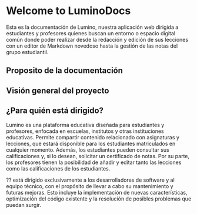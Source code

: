 # **Welcome to LuminoDocs**

Esta es la documentación de Lumino, nuestra aplicación web dirigida a estudiantes y profesores quienes buscan un entorno o espacio digital común donde poder realizar desde la redacción y edición de sus lecciones con un editor de Markdown novedoso hasta la gestión de las notas del grupo estudiantil.

## **Proposito de la documentación**

## **Visión general del proyecto**

## **¿Para quién está dirigido?**

Lumino es una plataforma educativa diseñada para estudiantes y profesores, enfocada en escuelas, institutos y otras instituciones educativas. Permite compartir contenido relacionado con asignaturas y lecciones, que estará disponible para los estudiantes matriculados en cualquier momento. Además, los estudiantes pueden consultar sus calificaciones y, si lo desean, solicitar un certificado de notas. Por su parte, los profesores tienen la posibilidad de añadir y editar tanto las lecciones como las calificaciones de los estudiantes.

?? está dirigido exclusivamente a los desarrolladores de software y al equipo técnico, con el propósito de llevar a cabo su mantenimiento y futuras mejoras. Esto incluye la implementación de nuevas características, optimización del código existente y la resolución de posibles problemas que puedan surgir.
